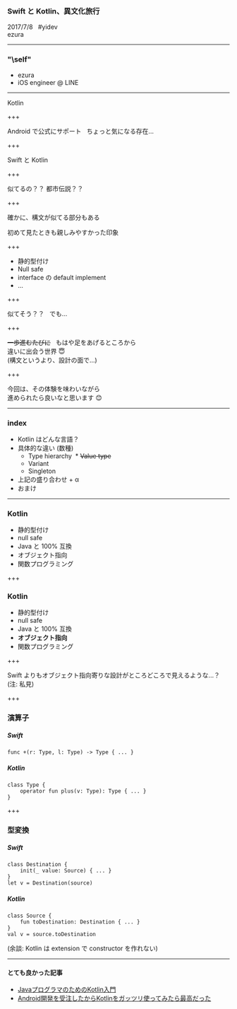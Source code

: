 ### Swift と Kotlin、異文化旅行
2017/7/8   
\#yidev  
ezura

---

### "\self"
* ezura
* iOS engineer @ LINE

---

Kotlin

+++

Android で公式にサポート  
ちょっと気になる存在…

+++

Swift と Kotlin

+++

似てるの？？
都市伝説？？

+++

確かに、構文が似てる部分もある
<aside>初めて見たときも親しみやすかった印象</aside>

+++

* 静的型付け
* Null safe
* interface の default implement
* ...

+++

似てそう？？  
でも…

+++

~~一歩進むたびに~~  
もはや足をあげるところから  
違いに出会う世界 😇  
(構文というより、設計の面で…)

+++

今回は、その体験を味わいながら  
進められたら良いなと思います 😊

---

### index
* Kotlin はどんな言語？
* 具体的な違い (数種)
  * Type hierarchy
  * ~~Value type~~
  * Variant
  * Singleton
* 上記の盛り合わせ + α
* おまけ

---

### Kotlin
* 静的型付け
* null safe
* Java と 100% 互換
* オブジェクト指向
* 関数プログラミング

+++

### Kotlin
* 静的型付け
* null safe
* Java と 100% 互換
* **オブジェクト指向**
* 関数プログラミング

+++

Swift よりもオブジェクト指向寄りな設計がところどころで見えるような…？  
(注: 私見)

+++

### 演算子
##### Swift
```swift:Swift
func +(r: Type, l: Type) -> Type { ... }
```

##### Kotlin
```kotlin:Kotlin
class Type {
    operator fun plus(v: Type): Type { ... }
}
```

+++

### 型変換
##### Swift
```swift:Swift
class Destination {
    init(_ value: Source) { ... }
}
let v = Destination(source)
```

##### Kotlin
```kotlin:Kotlin
class Source {
    fun toDestination: Destination { ... }
}
val v = source.toDestination
```
(余談: Kotlin は extension で constructor を作れない)

---

#### とても良かった記事
* [JavaプログラマのためのKotlin入門](http://qiita.com/koher/items/bcc58c01c6ff2ece658f)
* [Android開発を受注したからKotlinをガッツリ使ってみたら最高だった](http://qiita.com/omochimetaru/items/98e015b0b694dd97f323)
